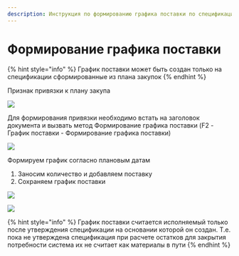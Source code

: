 ```yaml
---
description: Инструкция по формированию графика поставки по спецификации
---
```


# Формирование графика поставки

{% hint style="info" %}
График поставки может быть создан только на спецификации сформированные из плана закупок
{% endhint %}

Признак привязки к плану закупа

![](<../../.gitbook/assets/image (826).png>)

Для формирования привязки необходимо встать на заголовок документа и вызвать метод Формирование графика поставки (F2 - График поставки - Формирование графика поставки)

![](<../../.gitbook/assets/image (294).png>)

Формируем график согласно плановым датам

1. Заносим количество и добавляем поставку
2. Сохраняем график поставки

![](<../../.gitbook/assets/image (850).png>)

![](<../../.gitbook/assets/image (814).png>)

{% hint style="info" %}
График поставки считается исполняемый только после утверждения спецификации на основании которой он создан. Т.е. пока не утверждена спецификация при расчете остатков для закрытия потребности система их не считает как материалы в пути
{% endhint %}

